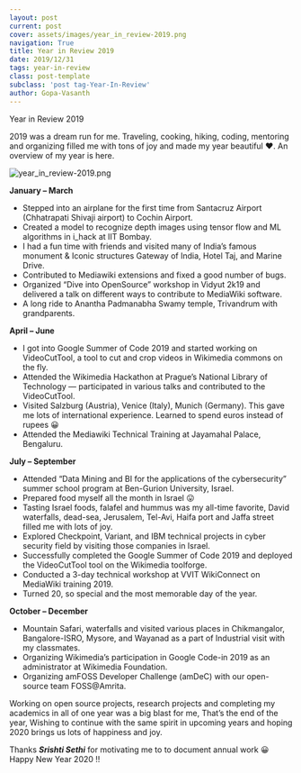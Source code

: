 ```yaml
---
layout: post
current: post
cover: assets/images/year_in_review-2019.png
navigation: True
title: Year in Review 2019
date: 2019/12/31
tags: year-in-review
class: post-template
subclass: 'post tag-Year-In-Review'
author: Gopa-Vasanth
---
```

Year in Review 2019

2019 was a dream run for me. Traveling, cooking, hiking, coding, mentoring and organizing filled me with tons of joy and made my year beautiful ❤️. An overview of my year is here.

![year_in_review-2019.png](assets/images/year_in_review-2019.png)

**January – March**
*    Stepped into an airplane for the first time from Santacruz Airport (Chhatrapati Shivaji airport) to Cochin Airport.
*    Created a model to recognize depth images using tensor flow and ML algorithms in i_hack at IIT Bombay.
*    I had a fun time with friends and visited many of India’s famous monument & Iconic structures Gateway of India, Hotel Taj, and Marine Drive.
*    Contributed to Mediawiki extensions and fixed a good number of bugs.
*    Organized “Dive into OpenSource” workshop in Vidyut 2k19 and delivered a talk on different ways to contribute to MediaWiki software.
*    A long ride to Anantha Padmanabha Swamy temple, Trivandrum with grandparents.

**April – June**
*    I got into Google Summer of Code 2019 and started working on VideoCutTool, a tool to cut and crop videos in Wikimedia commons on the fly.
*    Attended the Wikimedia Hackathon at Prague’s National Library of Technology — participated in various talks and contributed to the VideoCutTool.
*    Visited Salzburg (Austria), Venice (Italy), Munich (Germany). This gave me lots of international experience. Learned to spend euros instead of rupees 😀
*    Attended the Mediawiki Technical Training at Jayamahal Palace, Bengaluru.

**July – September**

*    Attended “Data Mining and BI for the applications of the cybersecurity” summer school program at Ben-Gurion University, Israel.
*    Prepared food myself all the month in Israel 😛
*    Tasting Israel foods, falafel and hummus was my all-time favorite, David waterfalls, dead-sea, Jerusalem, Tel-Avi, Haifa port and Jaffa street filled me with lots of joy.
*    Explored Checkpoint, Variant, and IBM technical projects in cyber security field by visiting those companies in Israel.
*    Successfully completed the Google Summer of Code 2019 and deployed the VideoCutTool tool on the Wikimedia toolforge.
*    Conducted a 3-day technical workshop at VVIT WikiConnect on MediaWiki training 2019.
*    Turned 20, so special and the most memorable day of the year.

**October – December**

*    Mountain Safari, waterfalls and visited various places in Chikmangalor, Bangalore-ISRO, Mysore, and Wayanad as a part of Industrial visit with my classmates.
*    Organizing Wikimedia’s participation in Google Code-in 2019 as an administrator at Wikimedia Foundation.
*    Organizing amFOSS Developer Challenge (amDeC) with our open-source team FOSS@Amrita.

Working on open source projects, research projects and completing my academics in all of one year was a big blast for me, That’s the end of the year, Wishing to continue with the same spirit in upcoming years and hoping 2020 brings us lots of happiness and joy.

Thanks ***Srishti Sethi*** for motivating me to to document annual work 😀 Happy New Year 2020 !!